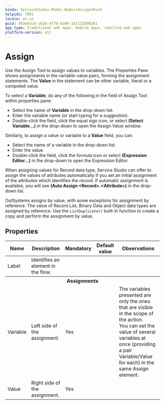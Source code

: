 ```yaml
---
kinds: ServiceStudio.Model.Nodes+Assign+Kind
helpids: 7001
locale: en-us
guid: 493e43c0-c626-4ffd-8a99-161132b90261
app_type: traditional web apps, mobile apps, reactive web apps
platform-version: o11
---
```


# Assign

Use the Assign Tool to assign values to variables. The Properties Pane shows assignments in the variable-value pairs, forming the assignment statements. The **Value** in the statement can be other variable, literal or a computed value.

To select a **Variable**, do any of the following in the field of Assign Tool within properties pane:

* Select the name of **Variable** in the drop-down list.
* Enter the variable name (or start typing for a suggestion).
* Double-click the field, click the equal sign icon, or select **(Select Variable...)** in the drop-down to open the Assign Value window.

Similarly, to assign a value or variable to a **Value** field, you can:

* Select the name of a variable in the drop-down list.
* Enter the value.
* Double-click the field, click the formula icon or select **(Expression Editor...)** in the drop-down to open the Expression Editor.

When assigning values for Record data type, Service Studio can offer to assign the values of attributes automatically if you set an initial assignment of the attributes which identifies the record. If automatic assignment is available, you will see **(Auto Assign &lt;Record&gt;.&lt;Attribute&gt;)** in the drop-down list.

OutSystems assigns by value, with some exceptions for assignment by reference. The value of Record List, Binary Data and Object data types are assigned by reference. Use the `ListDuplicate()` built-in function to create a copy and perform the assignment by value.

## Properties

<table markdown="1">
<thead>
<tr>
<th>Name</th>
<th>Description</th>
<th>Mandatory</th>
<th>Default value</th>
<th>Observations</th>
</tr>
</thead>
<tbody>
<tr>
<td title="Label">Label</td>
<td>Identifies an element in the flow.</td>
<td></td>
<td></td>
<td></td>
</tr>
<tr >
<th colspan="5">Assignments</th>
</tr>
<tr>
<td title="Variable">Variable</td>
<td>Left side of the assignment.</td>
<td>Yes</td>
<td></td>
<td>The variables presented are only the ones that are visible in the scope of the action.<br/>
        You can set the value of several variables at once (providing a pair Variable/Value for each) in the same Assign element.</td>
</tr>
<tr>
<td title="Value">Value</td>
<td>Right side of the assignment.</td>
<td>Yes</td>
<td></td>
<td></td>
</tr>
</tbody>
</table>


